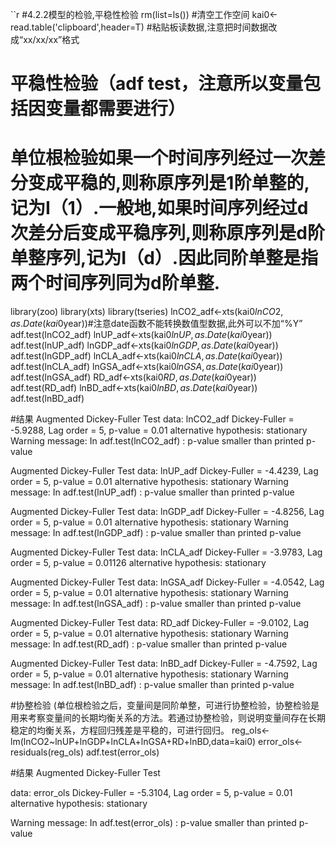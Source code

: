 ``r
#4.2.2模型的检验,平稳性检验
rm(list=ls()) #清空工作空间
kai0<-read.table('clipboard',header=T) #粘贴板读数据,注意把时间数据改成“xx/xx/xx”格式
# 平稳性检验（adf test，注意所以变量包括因变量都需要进行）
# 单位根检验如果一个时间序列经过一次差分变成平稳的,则称原序列是1阶单整的,记为I（1）.一般地,如果时间序列经过d次差分后变成平稳序列,则称原序列是d阶单整序列,记为I（d）.因此同阶单整是指两个时间序列同为d阶单整.
library(zoo)
library(xts)
library(tseries)
lnCO2_adf<-xts(kai0$lnCO2, as.Date(kai0$year))#注意date函数不能转换数值型数据,此外可以不加“%Y”
adf.test(lnCO2_adf)
lnUP_adf<-xts(kai0$lnUP, as.Date(kai0$year))
adf.test(lnUP_adf)
lnGDP_adf<-xts(kai0$lnGDP, as.Date(kai0$year))
adf.test(lnGDP_adf)
lnCLA_adf<-xts(kai0$lnCLA, as.Date(kai0$year))
adf.test(lnCLA_adf)
lnGSA_adf<-xts(kai0$lnGSA, as.Date(kai0$year))
adf.test(lnGSA_adf)
RD_adf<-xts(kai0$RD, as.Date(kai0$year))
adf.test(RD_adf)
lnBD_adf<-xts(kai0$lnBD, as.Date(kai0$year))
adf.test(lnBD_adf)

#结果
Augmented Dickey-Fuller Test
data:  lnCO2_adf
Dickey-Fuller = -5.9288, Lag order = 5, p-value = 0.01
alternative hypothesis: stationary
Warning message:
In adf.test(lnCO2_adf) : p-value smaller than printed p-value

 Augmented Dickey-Fuller Test
data:  lnUP_adf
Dickey-Fuller = -4.4239, Lag order = 5, p-value = 0.01
alternative hypothesis: stationary
Warning message:
In adf.test(lnUP_adf) : p-value smaller than printed p-value

 Augmented Dickey-Fuller Test
data:  lnGDP_adf
Dickey-Fuller = -4.8256, Lag order = 5, p-value = 0.01
alternative hypothesis: stationary
Warning message:
In adf.test(lnGDP_adf) : p-value smaller than printed p-value

 Augmented Dickey-Fuller Test
data:  lnCLA_adf
Dickey-Fuller = -3.9783, Lag order = 5, p-value = 0.01126
alternative hypothesis: stationary

 Augmented Dickey-Fuller Test
data:  lnGSA_adf
Dickey-Fuller = -4.0542, Lag order = 5, p-value = 0.01
alternative hypothesis: stationary
Warning message:
In adf.test(lnGSA_adf) : p-value smaller than printed p-value

  Augmented Dickey-Fuller Test
data:  RD_adf
Dickey-Fuller = -9.0102, Lag order = 5, p-value = 0.01
alternative hypothesis: stationary
Warning message:
In adf.test(RD_adf) : p-value smaller than printed p-value

Augmented Dickey-Fuller Test
data:  lnBD_adf
Dickey-Fuller = -4.7592, Lag order = 5, p-value = 0.01
alternative hypothesis: stationary
Warning message:
In adf.test(lnBD_adf) : p-value smaller than printed p-value


#协整检验 (单位根检验之后，变量间是同阶单整，可进行协整检验，协整检验是用来考察变量间的长期均衡关系的方法。若通过协整检验，则说明变量间存在长期稳定的均衡关系，方程回归残差是平稳的，可进行回归。 
reg_ols<-lm(lnCO2~lnUP+lnGDP+lnCLA+lnGSA+RD+lnBD,data=kai0)
error_ols<-residuals(reg_ols)
adf.test(error_ols)


#结果
 Augmented Dickey-Fuller Test

data:  error_ols
Dickey-Fuller = -5.3104, Lag order = 5, p-value = 0.01
alternative hypothesis: stationary

Warning message:
In adf.test(error_ols) : p-value smaller than printed p-value

```

